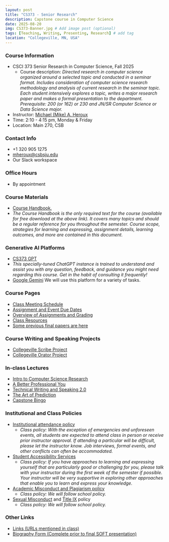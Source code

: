 ```yaml
---
layout: post
title: "CS373 - Senior Research"
description: Capstone course in Computer Science
date: 2025-08-20
img: CS373-Banner.jpg # Add image post (optional)
tags: [Teaching, Writing, Presenting, Research] # add tag
location: "Collegeville, MN, USA"
---
```


### Course Information
- CSCI 373 Senior Research in Computer Science, Fall 2025
    - Course description: *Directed research in computer science organized around a selected topic and conducted in a seminar format. Includes consideration of computer science research methodology and analysis of current research in the seminar topic. Each student intensively explores a topic, writes a major research paper and makes a formal presentation to the department. Prerequisite: 200 (or 162) or 230 and JN/SR Computer Science or Data Science major.*
- Instructor: [Michael (Mike) A. Heroux](https://maherou.github.io)
- Time: 2:10 - 4:15 pm, Monday & Friday
- Location: Main 270, CSB

### Contact Info
- +1 320 905 1275
- <mheroux@csbsju.edu>
- Our Slack workspace

### Office Hours
- By appointment

### Course Materials
- [Course Handbook.](../files/CS373/CSCI373CourseHandbookLatestEdition.pdf)
 - *The Course Handbook is the only required text for the course (available for free download at the above link).  It covers many topics and should be a regular reference for you throughout the semester.  Course scope, strategies for learning and expressing, assignment details, learning outcomes, and more are contained in this document.*

### Generative AI Platforms
- [CS373 GPT](https://chat.openai.com/g/g-0m35Mzndc-cs-capstone-course-companion)
 - *This specially-tuned ChatGPT instance is trained to understand and assist you with any question, feedback, and guidance you might need regarding this course.  Get in the habit of consulting it frequently!*
 - [Google Gemini](https://gemini.google.com) We will use this platform for a variety of tasks.

### Course Pages
- [Class Meeting Schedule](../files/CS373/2025-Fall-Class-Meeting-Schedule)
- [Assignment and Event Due Dates](../files/CS373/2025-Fall-Class-Assignment-Due-Dates)
- [Overview of Assignments and Grading](../files/CS373/Overview-of-Assignments-and-Grading)
- [Class Resources](../files/CS373/CourseResources)
- [Some previous final papers are here](../files/CS373/SamplePapers/SOTFPaperList)

### Course Writing and Speaking Projects
- [Collegeville Scribe Project](https://collegeville.github.io/Scribe) 
- [Collegeville Orator Project](https://collegeville.github.io/Orator) 

### In-class Lectures
- [Intro to Computer Science Research](../files/CS373/IntroToCompSciResearch.pdf)
- [A Better Professional You](../files/CS373/BetterYou.pdf)
- [Technical Writing and Speaking 2.0](../files/CS373/TechWritingSpeaking2.0.pdf)
- [The Art of Prediction](../files/CS373/TheArtOfPrediction.pdf)
- [Capstone Bingo](../files/CS373/Bingo/Capstone-Bingo)

### Institutional and Class Policies
- [Institutional attendance policy](https://catalog.csbsju.edu/catalog/)
  - *Class policy: With the exception of emergencies and unforeseen events, all students are expected to attend class in person or receive prior instructor approval.  If attending a particular will be difficult, please let the instructor know.  Job interviews, formal events, and other conflicts can often be accommodated.*
- [Student Accessibility Services](https://www.csbsju.edu/student-accessibility-services/faculty-and-staff-resources)
  - *Class policy: If you have approaches to learning and expressing yourself that are particularly good or challenging for you, please talk with your instructor during the first week of the semester if possible.  Your instructor will be very supportive in exploring other approaches that enable you to learn and express your knowledge.*
- [Academic Misconduct and Plagiarism policy](https://catalog.csbsju.edu/catalog/)
  - *Class policy: We will follow school policy.*
- [Sexual Misconduct](https://www.csbsju.edu/title-ix/policy-and-reporting) and [Title IX](https://www.csbsju.edu/title-ix) policy
  - *Class policy: We will follow school policy.*


### Other Links
- [Links (URLs mentioned in class)](../files/CS373/CS373-Links)
- [Biography Form (Complete prior to final SOFT presentation)]()
